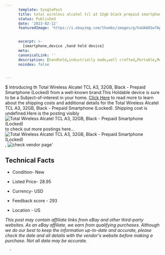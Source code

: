 ```yaml
---
      template: SinglePost
      title: total wireless alcatel tcl a3 32gb black prepaid smartphone locked 
      status: Published
      date: '2023-02-12'
      featuredImage: 'https://i.ebayimg.com/thumbs/images/g/haUAAOSw7ApjDROT/s-l225.jpg'
       

      excerpt: >-
        [smartphone,device ,hand held device]
      meta:
      canonicalLink: ''
      description: [handheld,industrially made,well crafted,Portable,Mobile,Compact,Convenient,Lightweight,Maneuverable,Man-portable,Miniature,Carriable,Hand-held,Light,Holdable,Transportable,Mobile device,Pocket-sized,On-the-go,Wireless,Cordless,Compact size,Convenient size, smartphone,device ,hand held device]
      noindex: false
      

---
```

$
      Introducing th Total Wireless Alcatel TCL A3, 32GB, Black - Prepaid Smartphone (Locked) from a well-known brand.This Holdable device  is sure to be a Subject-of-interest in your home. [Click Here](https://www.ebay.com/itm/185746756301?hash=item2b3f5e92cd%3Ag%3AhaUAAOSw7ApjDROT&mkevt=1&mkcid=1&mkrid=711-53200-19255-0&campid=%253CePNCampaignId%253E&customid=%253CreferenceId%253E&toolid=10049) to read more to learn about the shipping costs and additional details for the Total Wireless Alcatel TCL A3, 32GB, Black - Prepaid Smartphone (Locked). Shipping cost is undefined.Here is the posting visibly ![Total Wireless Alcatel TCL A3, 32GB, Black - Prepaid Smartphone (Locked)](https://i.ebayimg.com/thumbs/images/g/haUAAOSw7ApjDROT/s-l225.jpg) to check out more postings here... ![Total Wireless Alcatel TCL A3, 32GB, Black - Prepaid Smartphone (Locked)](https://i.ebayimg.com/images/g/haUAAOSw7ApjDROT/s-l1600.jpg), ![check vendor page](https://origin-galleryplus.ebayimg.com/ws/web/185746756301_2_0_1/225x225.jpg,https://origin-galleryplus.ebayimg.com/ws/web/185746756301_3_0_1/225x225.jpg,https://origin-galleryplus.ebayimg.com/ws/web/185746756301_4_0_1/225x225.jpg)'

      

 ## Technical Facts 



     
      

 - Condition- New 


      

 - Listed Price- 28.95 


      

 - Currency- USD 


      

 - Feedback score - 293 


      

 - Location - US 


      
      

 *_This post may contain affiliate links from eBay and other third-party websites. As an eBay affiliate, we earn from qualifying purchases. Although we do our best to keep the information up-to-date and accurate, please check the date and all details with the vendor's website before making a purchase. Not all data may be accurate._*




      -
